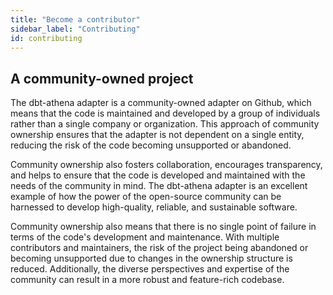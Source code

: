 ```yaml
---
title: "Become a contributor"
sidebar_label: "Contributing"
id: contributing
---
```


## A community-owned project

The dbt-athena adapter is a community-owned adapter on Github, which means that the code is maintained and developed by a group of individuals rather than a single company or organization. This approach of community ownership ensures that the adapter is not dependent on a single entity, reducing the risk of the code becoming unsupported or abandoned.

Community ownership also fosters collaboration, encourages transparency, and helps to ensure that the code is developed and maintained with the needs of the community in mind. The dbt-athena adapter is an excellent example of how the power of the open-source community can be harnessed to develop high-quality, reliable, and sustainable software.

Community ownership also means that there is no single point of failure in terms of the code's development and maintenance. With multiple contributors and maintainers, the risk of the project being abandoned or becoming unsupported due to changes in the ownership structure is reduced. Additionally, the diverse perspectives and expertise of the community can result in a more robust and feature-rich codebase.

<div className="grid--2-col">
<Card
    title="Local development setup"
    body="Learn how to setup and debug the project locally"
    link="docs/contributing/local-development"
    icon="computer"
/>

<Card
    title="Online community building"
    body="Getting involved in the dbt Community Slack (#db-athena) is one of the best entry points for contributing. Share your knowledge about Athena and dbt-athena and learn from others."
    link="https://www.getdbt.com/community/join-the-community/"
    icon="slack"
/>

</div>
